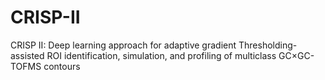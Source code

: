 # CRISP-II
CRISP II: Deep learning approach for adaptive gradient Thresholding-assisted ROI identification, simulation, and profiling of multiclass GC×GC-TOFMS contours
